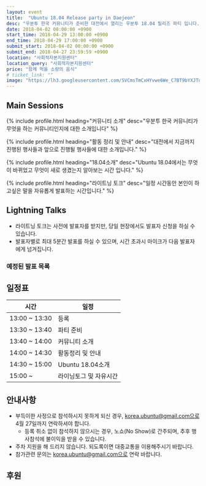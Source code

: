 ```yaml
---
layout: event
title:  "Ubuntu 18.04 Release party in Daejeon"
desc: "우분투 한국 커뮤니티가 준비한 대전에서 열리는 우분투 18.04 릴리즈 파티 입니다."
date: 2018-04-02 00:00:00 +0900
start_time: 2018-04-29 13:00:00 +0900
end_time: 2018-04-29 17:00:00 +0900
submit_start: 2018-04-02 00:00:00 +0900
submit_end: 2018-04-27 23:59:59 +0900
location: "사회적자본지원센터"
location_query: "사회적자본지원센터"
price: "함께 먹을 소량의 음식"
# ticket_link: ""
image: "https://lh3.googleusercontent.com/SVCmsTmCxHYvwe6We_C7BT9bYXJTu-Ng7Ki5VGvjInBo1GfeWy-zo2_fGE7Q6xyTx9cflSp4_uh5eGwBElHk9QPkRziWMFwYBd24JZ1pMR451Fq4lUBchQ6yxzYcDsIJpHUs5WE2XUJtKnJJh25HhgFxr0S-FszmkpWBkbcmh51Pv4C-fQplorVLuvJxVzXh28m10aeNSDRPlU2fMCm46fZYtPIflN8RM64m3w9PoO0sIn5wsCMGlW0b2LUYaXuZEIZDRIrO7LbxI9yZaGqhLDCIgz19cRNZbLA1VC1l_qg9sScEbmoF0Ui0T8Sukg_p2BgQ9CsDvswp3nl8tJZwRbYao5F55JvwJEcFxvj4uJosO9m-HXO2tHN3MzfzmE629xlincbhVmSpG90HLfZW-KNXQSdMPU4hIct_zy4Ld3ZnJ_5RZTYoZ9JjXy528b0-w5ckmrvaFKaBQUP4ajNfyNs0cWCU5s5PkhRh5a0TWw-qiJMhOoapS7p06CchD7ZyVxKjUsI1Xj-YfC6csgl6PKMIrtBHTgzaFvqkbISKI1ihJEp6vZRLcubL7U7dz7xRSJQy4ElrcB_A7AmQsnyHY3aML6GmS3BN8JmSTy8=w355-h220-no"
---
```


## Main Sessions

{% include profile.html
	heading="커뮤니티 소개" 
	desc="우분투 한국 커뮤니티가 무엇을 하는 커뮤니티인지에 대한 소개입니다" %}

{% include profile.html
	heading="활동 정리 및 안내" 
	desc="대전에서 지금까지 진행된 행사들과 앞으로 진행될 행사들에 대한 소개입니다." %}

{% include profile.html
	heading="18.04소개" 
	desc="Ubuntu 18.04에서는 무엇이 바뀌었고 무엇이 새로 생겼는지 알아보는 시간 입니다." %}

{% include profile.html
	heading="라이트닝 토크" 
	desc="일정 시간동안 본인이 하고싶은 말을 자유롭게 발표하는 시간입니다." %}

## Lightning Talks
- 라이트닝 토크는 사전에 발표자를 받지만, 당일 현장에서도 발표자 신청을 하실 수 있습니다.
- 발표자별로 최대 5분간 발표를 하실 수 있으며, 시간 초과시 마이크가 다음 발표자에게 넘겨집니다.

### 예정된 발표 목록


## 일정표

시간 | 일정
--- | ---
13:00 ~ 13:30 | 등록
13:30 ~ 13:40 | 파티 준비
13:40 ~ 14:00 | 커뮤니티 소개
14:00 ~ 14:30 | 활동정리 및 안내
14:30 ~ 15:00 | Ubuntu 18.04소개
15:00 ~ | 라이닝토그 및 자유시간

## 안내사항
- 부득이한 사정으로 참석하시지 못하게 되신 경우, korea.ubuntu@gmail.com으로 4월 27일까지 연락하셔야 합니다.
  - 등록 취소 없이 참석하지 않으시는 경우, 노쇼(No Show)로 간주되며, 추후 행사참석에 불이익을 받을 수 있습니다.
- 주차 지원을 해 드리지 않습니다. 되도록이면 대중교통을 이용해주시기 바랍니다.
- 참가관련 문의는 korea.ubuntu@gmail.com으로 연락 바랍니다.

## 후원

